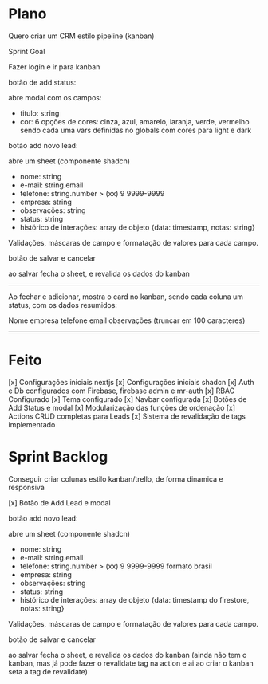 # Plano

Quero criar um CRM estilo pipeline (kanban)

Sprint Goal


Fazer login e ir para kanban

botão de add status:

abre modal com os campos:
- titulo: string
- cor: 
6 opções de cores: cinza, azul, amarelo, laranja, verde, vermelho
sendo cada uma vars definidas no globals com cores para light e dark


botão add novo lead:

abre um sheet (componente shadcn)

- nome: string
- e-mail: string.email
- telefone: string.number > (xx) 9 9999-9999
- empresa: string
- observações: string
- status: string
- histórico de interações: array de objeto {data: timestamp, notas: string}

Validações, máscaras de campo e formatação de valores para cada campo.

botão de salvar e cancelar

ao salvar fecha o sheet, e revalida os dados do kanban

---

Ao fechar e adicionar, mostra o card no kanban,
sendo cada coluna um status,
com os dados resumidos:

Nome
empresa
telefone
email
observações (truncar em 100 caracteres)

---

# Feito

[x] Configurações iniciais nextjs
[x] Configurações iniciais shadcn
[x] Auth e Db configurados com Firebase, firebase admin e mr-auth
[x] RBAC Configurado
[x] Tema configurado
[x] Navbar configurada
[x] Botões de Add Status e modal
[x] Modularização das funções de ordenação
[x] Actions CRUD completas para Leads
[x] Sistema de revalidação de tags implementado


# Sprint Backlog

Conseguir criar colunas estilo kanban/trello, de forma dinamica e responsiva

[x] Botão de Add Lead e modal


botão add novo lead:

abre um sheet (componente shadcn)

- nome: string
- e-mail: string.email
- telefone: string.number > (xx) 9 9999-9999 formato brasil
- empresa: string
- observações: string
- status: string
- histórico de interações: array de objeto {data: timestamp do firestore, notas: string}

Validações, máscaras de campo e formatação de valores para cada campo.

botão de salvar e cancelar

ao salvar fecha o sheet, e revalida os dados do kanban (ainda não tem o kanban, mas já pode fazer o revalidate tag na action e ai ao criar o kanban seta a tag de revalidate)